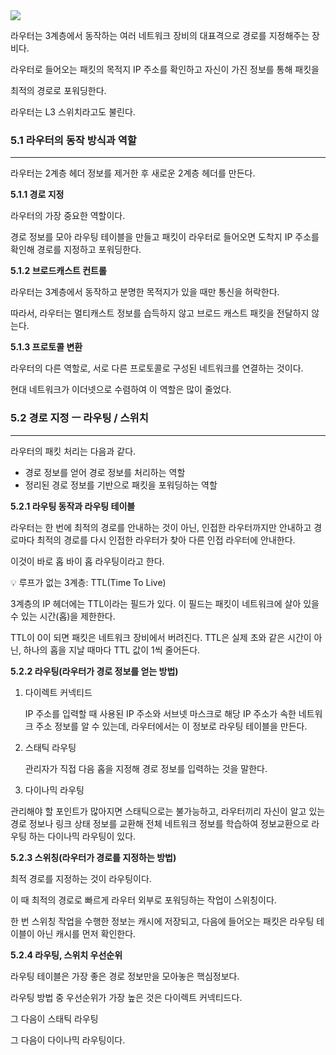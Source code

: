 <img src="https://github.com/monthly-cs/2024-01-network/assets/105256335/1ed208d5-bb48-4b13-9eb2-81b514f3005f">

라우터는 3계층에서 동작하는 여러 네트워크 장비의 대표격으로 경로를 지정해주는 장비다.

라우터로 들어오는 패킷의 목적지 IP 주소를 확인하고 자신이 가진 정보를 통해 패킷을

최적의 경로로 포워딩한다.

라우터는 L3 스위치라고도 불린다.

### 5.1 라우터의 동작 방식과 역할

---

라우터는 2계층 헤더 정보를 제거한 후 새로운 2계층 헤더를 만든다.

**5.1.1 경로 지정**

라우터의 가장 중요한 역할이다.

경로 정보를 모아 라우팅 테이블을 만들고 패킷이 라우터로 들어오면 도착지 IP 주소를 확인해 경로를 지정하고 포워딩한다.

**5.1.2 브로드캐스트 컨트롤**

라우터는 3계층에서 동작하고 분명한 목적지가 있을 때만 통신을 허락한다.

따라서, 라우터는 멀티캐스트 정보를 습득하지 않고 브로드 캐스트 패킷을 전달하지 않는다.

**5.1.3 프로토콜 변환**

라우터의 다른 역할로, 서로 다른 프로토콜로 구성된 네트워크를 연결하는 것이다.

현대 네트워크가 이더넷으로 수렴하여 이 역할은 많이 줄었다.

### 5.2 경로 지정 ㅡ 라우팅 / 스위치

---

라우터의 패킷 처리는 다음과 같다.

- 경로 정보를 얻어 경로 정보를 처리하는 역할
- 정리된 경로 정보를 기반으로 패킷을 포워딩하는 역할

**5.2.1 라우팅 동작과 라우팅 테이블**

라우터는 한 번에 최적의 경로를 안내하는 것이 아닌, 인접한 라우터까지만 안내하고 경로마다 최적의 경로를 다시 인접한 라우터가 찾아 다른 인접 라우터에 안내한다.

이것이 바로 홉 바이 홉 라우팅이라고 한다.

<aside>
💡 루프가 없는 3계층: TTL(Time To Live)

3계층의 IP 헤더에는 TTL이라는 필드가 있다. 이 필드는 패킷이 네트워크에 살아 있을 수 있는 시간(홉)을 제한한다.

TTL이 0이 되면 패킷은 네트워크 장비에서 버려진다.
TTL은 실제 초와 같은 시간이 아닌, 하나의 홉을 지날 때마다 TTL 값이 1씩 줄어든다.

</aside>

**5.2.2 라우팅(라우터가 경로 정보를 얻는 방법)**

1. 다이렉트 커넥티드
    
    
    IP 주소를 입력할 때 사용된 IP 주소와 서브넷 마스크로 해당 IP 주소가 속한 네트워크 주소 정보를 알 수 있는데, 라우터에서는 이 정보로 라우팅 테이블을 만든다.
    
2. 스태틱 라우팅
    
    
    관리자가 직접 다음 홉을 지정해 경로 정보를 입력하는 것을 말한다.
    
3. 다이나믹 라우팅

관리해야 할 포인트가 많아지면 스태틱으로는 불가능하고, 라우터끼리 자신이 알고 있는 경로 정보나 링크 상태 정보를 교환해 전체 네트워크 정보를 학습하여 정보교환으로 라우팅 하는 다이나믹 라우팅이 있다.

**5.2.3 스위칭(라우터가 경로를 지정하는 방법)**

최적 경로를 지정하는 것이 라우팅이다.

이 때 최적의 경로로 빠르게 라우터 외부로 포워딩하는 작업이 스위칭이다.

한 번 스위칭 작업을 수행한 정보는 캐시에 저장되고, 다음에 들어오는 패킷은 라우팅 테이블이 아닌 캐시를 먼저 확인한다.

**5.2.4 라우팅, 스위치 우선순위**

라우팅 테이블은 가장 좋은 경로 정보만을 모아놓은 핵심정보다.

라우팅 방법 중 우선순위가 가장 높은 것은 다이렉트 커넥티드다.

그 다음이 스태틱 라우팅

그 다음이 다이나믹 라우팅이다.
